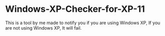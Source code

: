 # Windows-XP-Checker-for-XP-11
This is a tool by me made to notify you if you are using Windows XP, If you are not using Windows XP, It will fail.
